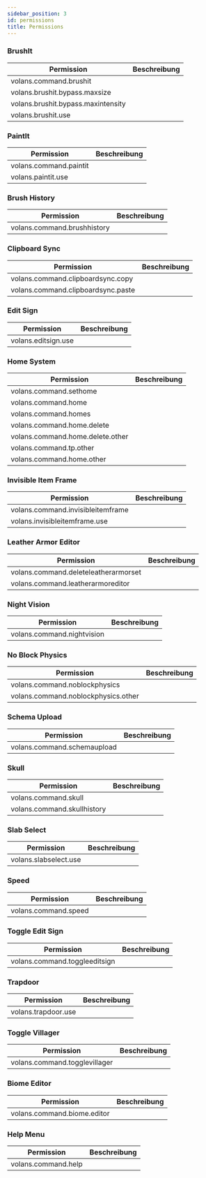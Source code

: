 ```yaml
---
sidebar_position: 3
id: permissions
title: Permissions
---
```


### BrushIt

| Permission                         | Beschreibung | 
|------------------------------------|--------------|
| volans.command.brushit             |              |
| volans.brushit.bypass.maxsize      |              |
| volans.brushit.bypass.maxintensity |              |
| volans.brushit.use                 |              |

### PaintIt

| Permission             | Beschreibung | 
|------------------------|--------------|
| volans.command.paintit |              |
| volans.paintit.use     |              |

### Brush History

| Permission                  | Beschreibung | 
|-----------------------------|--------------|
| volans.command.brushhistory |              |

### Clipboard Sync

| Permission                         | Beschreibung | 
|------------------------------------|--------------|
| volans.command.clipboardsync.copy  |              |
| volans.command.clipboardsync.paste |              |

### Edit Sign

| Permission          | Beschreibung | 
|---------------------|--------------|
| volans.editsign.use |              |

### Home System

| Permission                       | Beschreibung | 
|----------------------------------|--------------|
| volans.command.sethome           |              |
| volans.command.home              |              |
| volans.command.homes             |              |
| volans.command.home.delete       |              |
| volans.command.home.delete.other |              |
| volans.command.tp.other          |              |
| volans.command.home.other        |              |

### Invisible Item Frame

| Permission                        | Beschreibung | 
|-----------------------------------|--------------|
| volans.command.invisibleitemframe |              |
| volans.invisibleitemframe.use     |              |

### Leather Armor Editor

| Permission                           | Beschreibung | 
|--------------------------------------|--------------|
| volans.command.deleteleatherarmorset |              |
| volans.command.leatherarmoreditor    |              |

### Night Vision

| Permission                 | Beschreibung | 
|----------------------------|--------------|
| volans.command.nightvision |              |

### No Block Physics

| Permission                          | Beschreibung | 
|-------------------------------------|--------------|
| volans.command.noblockphysics       |              |
| volans.command.noblockphysics.other |              |

### Schema Upload

| Permission                  | Beschreibung | 
|-----------------------------|--------------|
| volans.command.schemaupload |              |

### Skull

| Permission                  | Beschreibung | 
|-----------------------------|--------------|
| volans.command.skull        |              |
| volans.command.skullhistory |              |

### Slab Select

| Permission            | Beschreibung | 
|-----------------------|--------------|
| volans.slabselect.use |              |

### Speed

| Permission           | Beschreibung | 
|----------------------|--------------|
| volans.command.speed |              |

### Toggle Edit Sign 

| Permission                    | Beschreibung | 
|-------------------------------|--------------|
| volans.command.toggleeditsign |              |

### Trapdoor

| Permission          | Beschreibung | 
|---------------------|--------------|
| volans.trapdoor.use |              |

### Toggle Villager

| Permission                    | Beschreibung | 
|-------------------------------|--------------|
| volans.command.togglevillager |              |

### Biome Editor

| Permission                  | Beschreibung | 
|-----------------------------|--------------|
| volans.command.biome.editor |              |

### Help Menu

| Permission          | Beschreibung | 
|---------------------|--------------|
| volans.command.help |              |